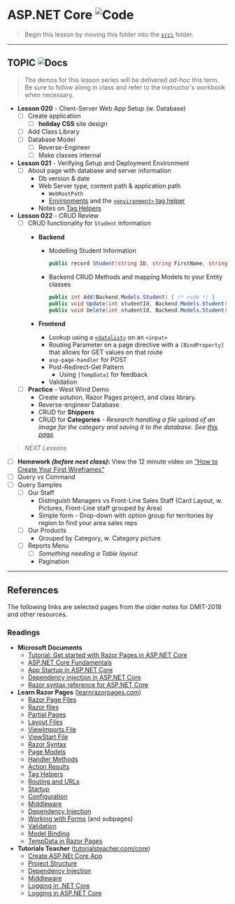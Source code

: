 # ASP.NET Core ![Code](https://img.shields.io/badge/Code%20Status-Demo-blueviolet?logo=Visual%20Studio%20Code&labelColor=indigo)

> Begin this lesson by moving this folder into the [`src\`](../../src/) folder.

----

## TOPIC ![Docs](https://img.shields.io/badge/Documentation%20Status-~10%25%20Minimal%20Outline-lightgrey?logo=Read%20the%20Docs)

> The demos for this lesson series will be delivered *ad-hoc* this term. Be sure to follow along in class and refer to the instructor's workbook when necessary.

- **Lesson 020** - Client-Server Web App Setup (w. Database)
  - [ ] Create application
    - [ ] **holiday CSS** site design
  - [ ] Add Class Library
  - [ ] Database Model
    - [ ] Reverse-Engineer
    - [ ] Make classes internal
- **Lesson 021** - Verifying Setup and Deployment Environment
  - [ ] About page with database and server information
    - Db version & date
    - Web Server type, content path & application path
      - `WebRootPath`
      - [Environments](https://docs.microsoft.com/aspnet/core/fundamentals/environments?view=aspnetcore-5.0) and the [`<environment>` tag helper](https://docs.microsoft.com/aspnet/core/mvc/views/tag-helpers/built-in/environment-tag-helper?view=aspnetcore-5.0)
    - Notes on [Tag Helpers](https://docs.microsoft.com/aspnet/core/mvc/views/tag-helpers/built-in/?view=aspnetcore-5.0)
- **Lesson 022** - CRUD Review
  - [ ] CRUD functionality for `Student` information
    - **Backend**
      - Modelling Student Information

        ```csharp
        public record Student(string ID, string FirstName, string LastName);
        ```
      - Backend CRUD Methods and mapping Models to your Entity classes

        ```csharp
        public int Add(Backend.Models.Student) { /* code */ }
        public void Update(int studentId, Backend.Models.Student) { /* code - validate no duplicates */ }
        public void Delete(int studentId, Backend.Models.Student) { /* code */ }
        ```

    - **Frontend**
      - Lookup using a [`<datalist>`](https://developer.mozilla.org/docs/Web/HTML/Element/datalist) on an `<input>`
      - Routing Parameter on a page directive with a `[BindProperty]` that allows for GET values on that route
      - `asp-page-handler` for POST
      - Post-Redirect-Get Pattern
        - Using `[TempData]` for feedback
      - Validation
  - [ ] **Practice** - West Wind Demo
    - Create solution, Razor Pages project, and class library.
    - Reverse-engineer Database
    - CRUD for **Shippers**
    - CRUD for **Categories** - *Research handling a file upload of an image for the category and saving it to the database. See [this page](https://docs.microsoft.com/aspnet/core/mvc/models/file-uploads?view=aspnetcore-5.0#upload-small-files-with-buffered-model-binding-to-a-database)*

> *NEXT Lessons*

- [ ] **Homework *(before next class)*:** View the 12 minute video on ["How to Create Your First Wireframes"](https://www.youtube.com/watch?v=qpH7-KFWZRI&list=PLWtPDlPVWF-9AmUZ49tWVtF3sF8guC5Xj&index=19)
- [ ] Query vs Command
- [ ] Query Samples
  - [ ] Our Staff
    - Distinguish Managers vs Front-Line Sales Staff (Card Layout, w. Pictures, Front-Line staff grouped by Area)
    - Simple form - Drop-down with option group for territories by region to find your area sales reps
  - [ ] Our Products
    - Grouped by Category, w. Category picture
  - [ ] Reports Menu
    - [ ] *Something needing a Table layout*
    - Pagination

----

## References

The following links are selected pages from the older notes for DMIT-2018 and other resources.

### Readings

- **Microsoft Documents**
  - [Tutorial: Get started with Razor Pages in ASP.NET Core](https://docs.microsoft.com/aspnet/core/tutorials/razor-pages/razor-pages-start?view=aspnetcore-5.0&tabs=visual-studio)
  - [ASP.NET Core Fundamentals](https://docs.microsoft.com/aspnet/core/fundamentals/?view=aspnetcore-5.0&tabs=windows)
  - [App Startup in ASP.NET Core](https://docs.microsoft.com/aspnet/core/fundamentals/startup?view=aspnetcore-5.0)
  - [Dependency injection in ASP.NET Core](https://docs.microsoft.com/aspnet/core/fundamentals/dependency-injection?view=aspnetcore-5.0)
  - [Razor syntax reference for ASP.NET Core](https://docs.microsoft.com/aspnet/core/mvc/views/razor?view=aspnetcore-5.0)
- **Learn Razor Pages** ([learnrazorpages.com](https://www.learnrazorpages.com/))
  - [Razor Page Files](https://www.learnrazorpages.com/razor-pages)
  - [Razor files](https://www.learnrazorpages.com/razor-pages/files/)
  - [Partial Pages](https://www.learnrazorpages.com/razor-pages/partial-pages)
  - [Layout Files](https://www.learnrazorpages.com/razor-pages/files/layout)
  - [ViewImports File](https://www.learnrazorpages.com/razor-pages/files/viewimports)
  - [ViewStart File](https://www.learnrazorpages.com/razor-pages/files/viewstart)
  - [Razor Syntax](https://www.learnrazorpages.com/razor-syntax)
  - [Page Models](https://www.learnrazorpages.com/razor-pages/pagemodel)
  - [Handler Methods](https://www.learnrazorpages.com/razor-pages/handler-methods)
  - [Action Results](https://www.learnrazorpages.com/razor-pages/action-results)
  - [Tag Helpers](https://www.learnrazorpages.com/razor-pages/tag-helpers/)
  - [Routing and URLs](https://www.learnrazorpages.com/razor-pages/routing)
  - [Startup](https://www.learnrazorpages.com/startup)
  - [Configuration](https://www.learnrazorpages.com/configuration)
  - [Middleware](https://www.learnrazorpages.com/configuration)
  - [Dependency Injection](https://www.learnrazorpages.com/advanced/dependency-injection)
  - [Working with Forms](https://www.learnrazorpages.com/razor-pages/forms) (and subpages)
  - [Validation](https://www.learnrazorpages.com/razor-pages/validation)
  - [Model Binding](https://www.learnrazorpages.com/razor-pages/model-binding)
  - [TempData in Razor Pages](https://www.learnrazorpages.com/razor-pages/tempdata)
- **Tutorials Teacher** ([tutorialsteacher.com/core](https://www.tutorialsteacher.com/core))
  - [Create ASP.NEt Core App](https://www.tutorialsteacher.com/core/first-aspnet-core-application)
  - [Project Structure](https://www.tutorialsteacher.com/core/aspnet-core-application-project-structure)
  - [Dependency Injection](https://www.tutorialsteacher.com/core/dependency-injection-in-aspnet-core)
  - [Middleware](https://www.tutorialsteacher.com/core/aspnet-core-middleware)
  - [Logging in .NET Core](https://www.tutorialsteacher.com/core/fundamentals-of-logging-in-dotnet-core)
  - [Logging in ASP.NET Core](https://www.tutorialsteacher.com/core/aspnet-core-logging)

